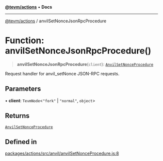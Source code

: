 [**@tevm/actions**](../README.md) • **Docs**

***

[@tevm/actions](../globals.md) / anvilSetNonceJsonRpcProcedure

# Function: anvilSetNonceJsonRpcProcedure()

> **anvilSetNonceJsonRpcProcedure**(`client`): [`AnvilSetNonceProcedure`](../type-aliases/AnvilSetNonceProcedure.md)

Request handler for anvil_setNonce JSON-RPC requests.

## Parameters

• **client**: `TevmNode`\<`"fork"` \| `"normal"`, `object`\>

## Returns

[`AnvilSetNonceProcedure`](../type-aliases/AnvilSetNonceProcedure.md)

## Defined in

[packages/actions/src/anvil/anvilSetNonceProcedure.js:8](https://github.com/evmts/tevm-monorepo/blob/main/packages/actions/src/anvil/anvilSetNonceProcedure.js#L8)
